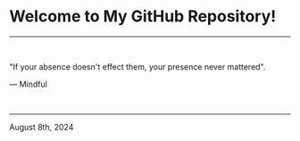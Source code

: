 # Welcome to My GitHub Repository!

---

<br>

"If your absence doesn't effect them, your presence never mattered"\.

― Mindful
 
</br>

---
August 8th, 2024
